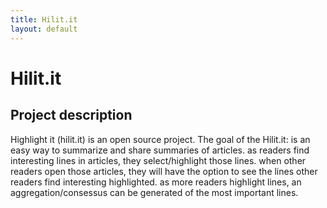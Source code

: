 ```yaml
---
title: Hilit.it
layout: default
---
```


# Hilit.it

## Project description

Highlight it (hilit.it) is an open source project.
The goal of the Hilit.it: is an easy way to summarize and share summaries of articles.
as readers find interesting lines in articles, they select/highlight those lines.
when other readers open those articles, they will have the option to see the lines other readers find interesting highlighted.
as more readers highlight lines, an aggregation/consessus can be generated of the most important lines.

